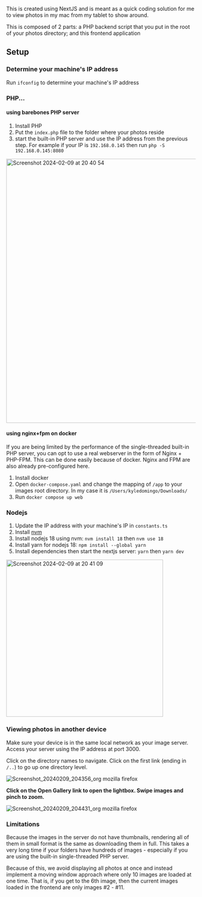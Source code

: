 This is created using NextJS and is meant as a quick coding solution for me to view photos in my mac from my tablet to
show around.

This is composed of 2 parts: a PHP backend script that you put in the root of your photos directory; and this frontend
application

## Setup

### Determine your machine's IP address

Run `ifconfig` to determine your machine's IP address

### PHP...

#### using barebones PHP server

1. Install PHP
2. Put the `index.php` file to the folder where your photos reside
3. start the built-in PHP server and use the IP address from the previous step. For example if your IP
   is `192.168.0.145` then run `php -S 192.168.0.145:8080`

<img width="701" alt="Screenshot 2024-02-09 at 20 40 54" src="https://github.com/kedomingo/local-gallery/assets/1763107/d28e79f3-4469-467b-bc2d-90c20c3c33c8">

#### using nginx+fpm on docker

If you are being limited by the performance of the single-threaded built-in PHP server, you can opt to use 
a real webserver in the form of Nginx + PHP-FPM. This can be done easily because of docker. Nginx and FPM are also
already pre-configured here.

1. Install docker
2. Open `docker-compose.yaml` and change the mapping of `/app` to your images root directory. In my case it is `/Users/kyledomingo/Downloads/`
3. Run `docker compose up web`

### Nodejs

1. Update the IP address with your machine's IP in `constants.ts` 
2. Install [nvm](https://github.com/nvm-sh/nvm?tab=readme-ov-file#installing-and-updating)
3. Install nodejs 18 using nvm: `nvm install 18` then `nvm use 18`
4. Install yarn for nodejs 18:  `npm install --global yarn`
5. Install dependencies then start the nextjs server: `yarn` then `yarn dev`

<img width="417" alt="Screenshot 2024-02-09 at 20 41 09" src="https://github.com/kedomingo/local-gallery/assets/1763107/5caf27ef-f3e2-4035-86a8-018b06a21f1a">


### Viewing photos in another device

Make sure your device is in the same local network as your image server. Access your server using the IP address at port 3000.

Click on the directory names to navigate. Click on the first link (ending in `/..`) to go up one directory level.

![Screenshot_20240209_204356_org mozilla firefox](https://github.com/kedomingo/local-gallery/assets/1763107/43fef4ff-8ce6-41d2-8c67-8e4f435669ea)


**Click on the Open Gallery link to open the lightbox. Swipe images and pinch to zoom.**

![Screenshot_20240209_204431_org mozilla firefox](https://github.com/kedomingo/local-gallery/assets/1763107/85e76eec-7fba-4719-afd6-eac67e5500a3)



### Limitations

Because the images in the server do not have thumbnails, rendering all of them in small format is the same as downloading them in full.
This takes a very long time if your folders have hundreds of images - especially if you are using the
built-in single-threaded PHP server.

Because of this, we avoid displaying all photos at once and instead implement a moving window approach where only
10 images are loaded at one time. That is, if you get to the 6th image, then the current images loaded in the frontend
are only images #2 - #11.
